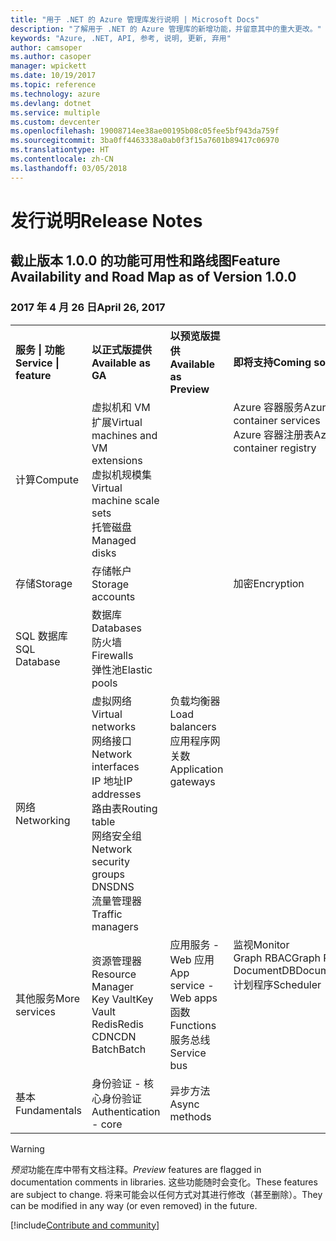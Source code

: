 ```yaml
---
title: "用于 .NET 的 Azure 管理库发行说明 | Microsoft Docs"
description: "了解用于 .NET 的 Azure 管理库的新增功能，并留意其中的重大更改。"
keywords: "Azure, .NET, API, 参考, 说明, 更新, 弃用"
author: camsoper
ms.author: casoper
manager: wpickett
ms.date: 10/19/2017
ms.topic: reference
ms.technology: azure
ms.devlang: dotnet
ms.service: multiple
ms.custom: devcenter
ms.openlocfilehash: 19008714ee38ae00195b08c05fee5bf943da759f
ms.sourcegitcommit: 3ba0ff4463338a0ab0f3f15a7601b89417c06970
ms.translationtype: HT
ms.contentlocale: zh-CN
ms.lasthandoff: 03/05/2018
---
```

# <a name="release-notes"></a><span data-ttu-id="148b4-104">发行说明</span><span class="sxs-lookup"><span data-stu-id="148b4-104">Release Notes</span></span> 

## <a name="feature-availability-and-road-map-as-of-version-100"></a><span data-ttu-id="148b4-105">截止版本 1.0.0 的功能可用性和路线图</span><span class="sxs-lookup"><span data-stu-id="148b4-105">Feature Availability and Road Map as of Version 1.0.0</span></span> ##
### <a name="april-26-2017"></a><span data-ttu-id="148b4-106">2017 年 4 月 26 日</span><span class="sxs-lookup"><span data-stu-id="148b4-106">April 26, 2017</span></span>

<table>
  <tr>
    <th align="left"><span data-ttu-id="148b4-107">服务 | 功能</span><span class="sxs-lookup"><span data-stu-id="148b4-107">Service | feature</span></span></th>
    <th align="left"><span data-ttu-id="148b4-108">以正式版提供</span><span class="sxs-lookup"><span data-stu-id="148b4-108">Available as GA</span></span></th>
    <th align="left"><span data-ttu-id="148b4-109">以预览版提供</span><span class="sxs-lookup"><span data-stu-id="148b4-109">Available as Preview</span></span></th>
    <th align="left"><span data-ttu-id="148b4-110">即将支持</span><span class="sxs-lookup"><span data-stu-id="148b4-110">Coming soon</span></span></th>
  </tr>
  <tr>
    <td><span data-ttu-id="148b4-111">计算</span><span class="sxs-lookup"><span data-stu-id="148b4-111">Compute</span></span></td>
    <td><span data-ttu-id="148b4-112">虚拟机和 VM 扩展</span><span class="sxs-lookup"><span data-stu-id="148b4-112">Virtual machines and VM extensions</span></span><br><span data-ttu-id="148b4-113">虚拟机规模集</span><span class="sxs-lookup"><span data-stu-id="148b4-113">Virtual machine scale sets</span></span><br><span data-ttu-id="148b4-114">托管磁盘</span><span class="sxs-lookup"><span data-stu-id="148b4-114">Managed disks</span></span></td>
    <td></td>
    <td valign="top"><span data-ttu-id="148b4-115">Azure 容器服务</span><span class="sxs-lookup"><span data-stu-id="148b4-115">Azure container services</span></span><br><span data-ttu-id="148b4-116">Azure 容器注册表</span><span class="sxs-lookup"><span data-stu-id="148b4-116">Azure container registry</span></span></td>
  </tr>
  <tr>
    <td><span data-ttu-id="148b4-117">存储</span><span class="sxs-lookup"><span data-stu-id="148b4-117">Storage</span></span></td>
    <td><span data-ttu-id="148b4-118">存储帐户</span><span class="sxs-lookup"><span data-stu-id="148b4-118">Storage accounts</span></span></td>
    <td></td>
    <td><span data-ttu-id="148b4-119">加密</span><span class="sxs-lookup"><span data-stu-id="148b4-119">Encryption</span></span></td>
  </tr>
  <tr>
    <td><span data-ttu-id="148b4-120">SQL 数据库</span><span class="sxs-lookup"><span data-stu-id="148b4-120">SQL Database</span></span></td>
    <td><span data-ttu-id="148b4-121">数据库</span><span class="sxs-lookup"><span data-stu-id="148b4-121">Databases</span></span><br><span data-ttu-id="148b4-122">防火墙</span><span class="sxs-lookup"><span data-stu-id="148b4-122">Firewalls</span></span><br><span data-ttu-id="148b4-123">弹性池</span><span class="sxs-lookup"><span data-stu-id="148b4-123">Elastic pools</span></span></td>
    <td></td>
    <td valign="top"></td>
  </tr>
  <tr>
    <td><span data-ttu-id="148b4-124">网络</span><span class="sxs-lookup"><span data-stu-id="148b4-124">Networking</span></span></td>
    <td><span data-ttu-id="148b4-125">虚拟网络</span><span class="sxs-lookup"><span data-stu-id="148b4-125">Virtual networks</span></span><br><span data-ttu-id="148b4-126">网络接口</span><span class="sxs-lookup"><span data-stu-id="148b4-126">Network interfaces</span></span><br><span data-ttu-id="148b4-127">IP 地址</span><span class="sxs-lookup"><span data-stu-id="148b4-127">IP addresses</span></span><br><span data-ttu-id="148b4-128">路由表</span><span class="sxs-lookup"><span data-stu-id="148b4-128">Routing table</span></span><br><span data-ttu-id="148b4-129">网络安全组</span><span class="sxs-lookup"><span data-stu-id="148b4-129">Network security groups</span></span><br><span data-ttu-id="148b4-130">DNS</span><span class="sxs-lookup"><span data-stu-id="148b4-130">DNS</span></span><br><span data-ttu-id="148b4-131">流量管理器</span><span class="sxs-lookup"><span data-stu-id="148b4-131">Traffic managers</span></span></td>
    <td valign="top"><span data-ttu-id="148b4-132">负载均衡器</span><span class="sxs-lookup"><span data-stu-id="148b4-132">Load balancers</span></span><br><span data-ttu-id="148b4-133">应用程序网关数</span><span class="sxs-lookup"><span data-stu-id="148b4-133">Application gateways</span></span></td>
    <td valign="top"></td>
  </tr>
  <tr>
    <td><span data-ttu-id="148b4-134">其他服务</span><span class="sxs-lookup"><span data-stu-id="148b4-134">More services</span></span></td>
    <td><span data-ttu-id="148b4-135">资源管理器</span><span class="sxs-lookup"><span data-stu-id="148b4-135">Resource Manager</span></span><br><span data-ttu-id="148b4-136">Key Vault</span><span class="sxs-lookup"><span data-stu-id="148b4-136">Key Vault</span></span><br><span data-ttu-id="148b4-137">Redis</span><span class="sxs-lookup"><span data-stu-id="148b4-137">Redis</span></span><br><span data-ttu-id="148b4-138">CDN</span><span class="sxs-lookup"><span data-stu-id="148b4-138">CDN</span></span><br><span data-ttu-id="148b4-139">Batch</span><span class="sxs-lookup"><span data-stu-id="148b4-139">Batch</span></span></td>
    <td valign="top"><span data-ttu-id="148b4-140">应用服务 - Web 应用</span><span class="sxs-lookup"><span data-stu-id="148b4-140">App service - Web apps</span></span><br><span data-ttu-id="148b4-141">函数</span><span class="sxs-lookup"><span data-stu-id="148b4-141">Functions</span></span><br><span data-ttu-id="148b4-142">服务总线</span><span class="sxs-lookup"><span data-stu-id="148b4-142">Service bus</span></span></td>
    <td valign="top"><span data-ttu-id="148b4-143">监视</span><span class="sxs-lookup"><span data-stu-id="148b4-143">Monitor</span></span><br><span data-ttu-id="148b4-144">Graph RBAC</span><span class="sxs-lookup"><span data-stu-id="148b4-144">Graph RBAC</span></span><br><span data-ttu-id="148b4-145">DocumentDB</span><span class="sxs-lookup"><span data-stu-id="148b4-145">DocumentDB</span></span><br><span data-ttu-id="148b4-146">计划程序</span><span class="sxs-lookup"><span data-stu-id="148b4-146">Scheduler</span></span></td>
  </tr>
  <tr>
    <td><span data-ttu-id="148b4-147">基本</span><span class="sxs-lookup"><span data-stu-id="148b4-147">Fundamentals</span></span></td>
    <td><span data-ttu-id="148b4-148">身份验证 - 核心身份验证</span><span class="sxs-lookup"><span data-stu-id="148b4-148">Authentication - core</span></span></td>
    <td><span data-ttu-id="148b4-149">异步方法</span><span class="sxs-lookup"><span data-stu-id="148b4-149">Async methods</span></span></td>
    <td valign="top"></td>
  </tr>
</table>

> [!WARNING] 
> <span data-ttu-id="148b4-150">*预览*功能在库中带有文档注释。</span><span class="sxs-lookup"><span data-stu-id="148b4-150">*Preview* features are flagged in documentation comments in libraries.</span></span> <span data-ttu-id="148b4-151">这些功能随时会变化。</span><span class="sxs-lookup"><span data-stu-id="148b4-151">These features are subject to change.</span></span> <span data-ttu-id="148b4-152">将来可能会以任何方式对其进行修改（甚至删除）。</span><span class="sxs-lookup"><span data-stu-id="148b4-152">They can be modified in any way (or even removed) in the future.</span></span>

[!include[Contribute and community](includes/contribute.md)]
